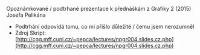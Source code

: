 Opoznámkované / podtrhané prezentace k přednáškám z Grafiky 2 (2015) Josefa Pelikána
- Podtrhání odpovídá tomu, co mi přišlo důležité / čemu jsem nerozumněl
- Zdroj Skript: [http://cgg.mff.cuni.cz/~pepca/lectures/npgr004.slides.cz.php](http://cgg.mff.cuni.cz/~pepca/lectures/npgr004.slides.cz.php)